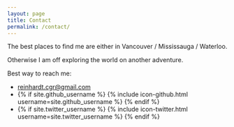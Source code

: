 ```yaml
---
layout: page
title: Contact
permalink: /contact/
---
```


The best places to find me are either in Vancouver / Mississauga / Waterloo.

Otherwise I am off exploring the world on another adventure.

Best way to reach me:

 - reinhardt.cgr@gmail.com
 - {% if site.github_username %} {% include icon-github.html username=site.github_username %} {% endif %}
 - {% if site.twitter_username %} {% include icon-twitter.html username=site.twitter_username %} {% endif %}

<!-- Consider integrating something like SimpleForm to get a contact form on the page
 - form goes here
 - add more
 -->

<!-- You can find the source code for the Jekyll new theme at:
{% include icon-github.html username="jglovier" %} /
[jekyll-new](https://github.com/jglovier/jekyll-new)
 -->